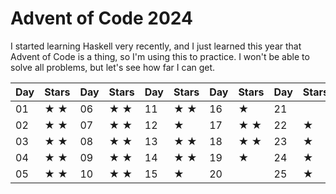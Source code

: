 # Advent of Code 2024
I started learning Haskell very recently, and I just learned this year that Advent of Code is a thing, so I'm using this to practice. I won't be able to solve all problems, but let's see how far I can get.

|Day|Stars|Day|Stars|Day|Stars|Day|Stars|Day|Stars|
|---|-----|---|-----|---|-----|---|-----|---|-----|
|01 |★ ★  |06 |★ ★  |11 |★ ★  |16 |★    |21 |     |
|02 |★ ★  |07 |★ ★  |12 |★    |17 |★ ★  |22 |★    |
|03 |★ ★  |08 |★ ★  |13 |★ ★  |18 |★ ★  |23 |★    |
|04 |★ ★  |09 |★ ★  |14 |★ ★  |19 |★    |24 |★    |
|05 |★ ★  |10 |★ ★  |15 |★    |20 |     |25 |★    |
